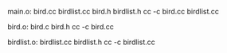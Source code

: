 main.o: bird.cc birdlist.cc bird.h birdlist.h
        cc -c bird.cc birdlist.cc

bird.o: bird.c bird.h
        cc -c bird.cc

birdlist.o: birdlist.cc birdlist.h
            cc -c birdlist.cc
